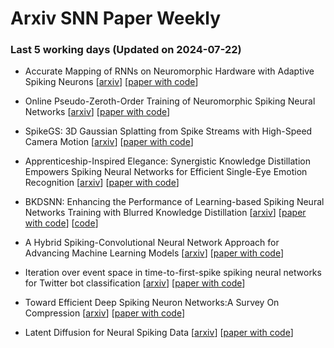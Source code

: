 # Arxiv SNN Paper Weekly


 ### **Last 5 working days (Updated on 2024-07-22)** 


- Accurate Mapping of RNNs on Neuromorphic Hardware with Adaptive Spiking Neurons [[arxiv](https://arxiv.org/abs/2407.13534)] [[paper with code](https://paperswithcode.com/paper/accurate-mapping-of-rnns-on-neuromorphic)]

- Online Pseudo-Zeroth-Order Training of Neuromorphic Spiking Neural Networks [[arxiv](https://arxiv.org/abs/2407.12516)] [[paper with code](https://paperswithcode.com/paper/online-pseudo-zeroth-order-training-of)]

- SpikeGS: 3D Gaussian Splatting from Spike Streams with High-Speed Camera Motion [[arxiv](https://arxiv.org/abs/2407.10062)] [[paper with code](https://paperswithcode.com/paper/spikegs-3d-gaussian-splatting-from-spike)]

- Apprenticeship-Inspired Elegance: Synergistic Knowledge Distillation Empowers Spiking Neural Networks for Efficient Single-Eye Emotion Recognition [[arxiv](https://arxiv.org/abs/2407.09521)] [[paper with code](https://paperswithcode.com/paper/apprenticeship-inspired-elegance-synergistic)]

- BKDSNN: Enhancing the Performance of Learning-based Spiking Neural Networks Training with Blurred Knowledge Distillation [[arxiv](https://arxiv.org/abs/2407.09083)] [[paper with code](https://paperswithcode.com/paper/bkdsnn-enhancing-the-performance-of-learning)] [[code](https://github.com/intelligent-computing-research-group/bkdsnn)]

- A Hybrid Spiking-Convolutional Neural Network Approach for Advancing Machine Learning Models [[arxiv](https://arxiv.org/abs/2407.08861)] [[paper with code](https://paperswithcode.com/paper/a-hybrid-spiking-convolutional-neural-network)]

- Iteration over event space in time-to-first-spike spiking neural networks for Twitter bot classification [[arxiv](https://arxiv.org/abs/2407.08746)] [[paper with code](https://paperswithcode.com/paper/iteration-over-event-space-in-time-to-first)]

- Toward Efficient Deep Spiking Neuron Networks:A Survey On Compression [[arxiv](https://arxiv.org/abs/2407.08744)] [[paper with code](https://paperswithcode.com/paper/toward-efficient-deep-spiking-neuron-networks)]

- Latent Diffusion for Neural Spiking Data [[arxiv](https://arxiv.org/abs/2407.08751)] [[paper with code](https://paperswithcode.com/paper/latent-diffusion-for-neural-spiking-data)]

